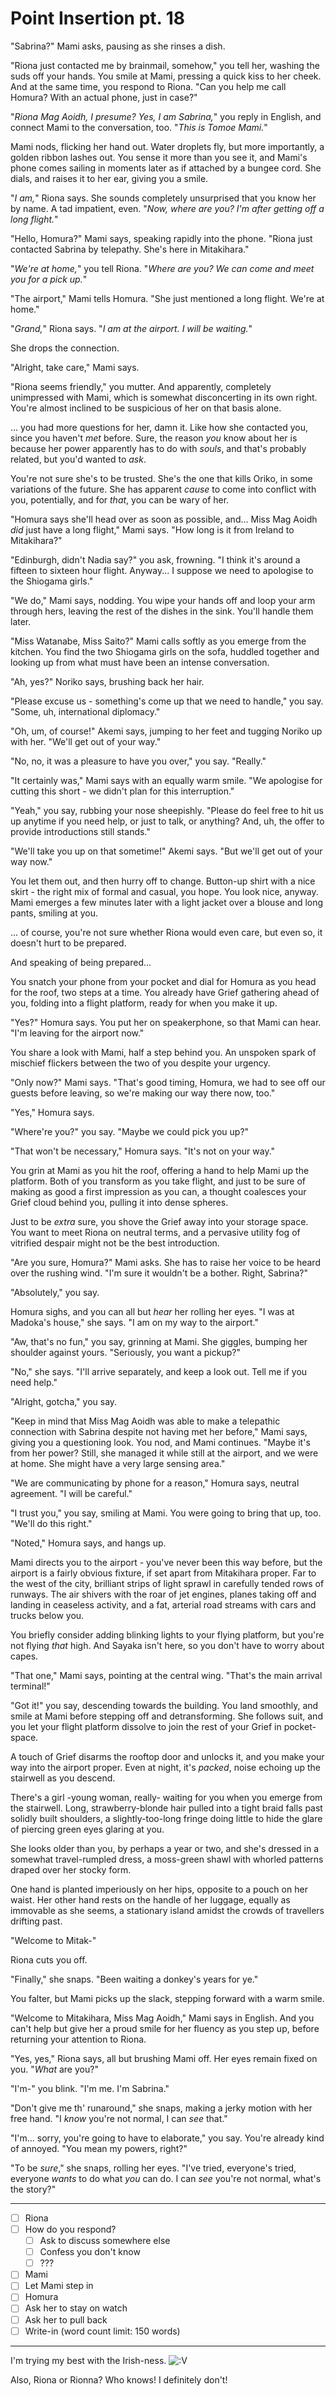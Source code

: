 # Point Insertion pt. 18

"Sabrina?" Mami asks, pausing as she rinses a dish.

"Riona just contacted me by brainmail, somehow," you tell her, washing the suds off your hands. You smile at Mami, pressing a quick kiss to her cheek. And at the same time, you respond to Riona. "Can you help me call Homura? With an actual phone, just in case?"

"*Riona Mag Aoidh, I presume? Yes, I am Sabrina,*" you reply in English, and connect Mami to the conversation, too. "*This is Tomoe Mami.*"

Mami nods, flicking her hand out. Water droplets fly, but more importantly, a golden ribbon lashes out. You sense it more than you see it, and Mami's phone comes sailing in moments later as if attached by a bungee cord. She dials, and raises it to her ear, giving you a smile.

"*I am,*" Riona says. She sounds completely unsurprised that you know her by name. A tad impatient, even. "*Now, where are you? I'm after getting off a long flight.*"

"Hello, Homura?" Mami says, speaking rapidly into the phone. "Riona just contacted Sabrina by telepathy. She's here in Mitakihara."

"*We're at home,*" you tell Riona. "*Where are you? We can come and meet you for a pick up.*"

"The airport," Mami tells Homura. "She just mentioned a long flight. We're at home."

"*Grand,*" Riona says. "*I am at the airport. I will be waiting.*"

She drops the connection.

"Alright, take care," Mami says.

"Riona seems friendly," you mutter. And apparently, completely unimpressed with Mami, which is somewhat disconcerting in its own right. You're almost inclined to be suspicious of her on that basis alone.

... you had more questions for her, damn it. Like how she contacted you, since you haven't *met* before. Sure, the reason *you* know about her is because her power apparently has to do with *souls*, and that's probably related, but you'd wanted to *ask*.

You're not sure she's to be trusted. She's the one that kills Oriko, in some variations of the future. She has apparent *cause* to come into conflict with you, potentially, and for *that*, you can be wary of her.

"Homura says she'll head over as soon as possible, and... Miss Mag Aoidh *did* just have a long flight," Mami says. "How long is it from Ireland to Mitakihara?"

"Edinburgh, didn't Nadia say?" you ask, frowning. "I think it's around a fifteen to sixteen hour flight. Anyway... I suppose we need to apologise to the Shiogama girls."

"We do," Mami says, nodding. You wipe your hands off and loop your arm through hers, leaving the rest of the dishes in the sink. You'll handle them later.

"Miss Watanabe, Miss Saito?" Mami calls softly as you emerge from the kitchen. You find the two Shiogama girls on the sofa, huddled together and looking up from what must have been an intense conversation.

"Ah, yes?" Noriko says, brushing back her hair.

"Please excuse us - something's come up that we need to handle," you say. "Some, uh, international diplomacy."

"Oh, um, of course!" Akemi says, jumping to her feet and tugging Noriko up with her. "We'll get out of your way."

"No, no, it was a pleasure to have you over," you say. "Really."

"It certainly was," Mami says with an equally warm smile. "We apologise for cutting this short - we didn't plan for this interruption."

"Yeah," you say, rubbing your nose sheepishly. "Please do feel free to hit us up anytime if you need help, or just to talk, or anything? And, uh, the offer to provide introductions still stands."

"We'll take you up on that sometime!" Akemi says. "But we'll get out of your way now."

You let them out, and then hurry off to change. Button-up shirt with a nice skirt - the right mix of formal and casual, you hope. You look nice, anyway. Mami emerges a few minutes later with a light jacket over a blouse and long pants, smiling at you.

... of course, you're not sure whether Riona would even care, but even so, it doesn't hurt to be prepared.

And speaking of being prepared...

You snatch your phone from your pocket and dial for Homura as you head for the roof, two steps at a time. You already have Grief gathering ahead of you, folding into a flight platform, ready for when you make it up.

"Yes?" Homura says. You put her on speakerphone, so that Mami can hear. "I'm leaving for the airport now."

You share a look with Mami, half a step behind you. An unspoken spark of mischief flickers between the two of you despite your urgency.

"Only now?" Mami says. "That's good timing, Homura, we had to see off our guests before leaving, so we're making our way there now, too."

"Yes," Homura says.

"Where're you?" you say. "Maybe we could pick you up?"

"That won't be necessary," Homura says. "It's not on your way."

You grin at Mami as you hit the roof, offering a hand to help Mami up the platform. Both of you transform as you take flight, and just to be sure of making as good a first impression as you can, a thought coalesces your Grief cloud behind you, pulling it into dense spheres.

Just to be *extra* sure, you shove the Grief away into your storage space. You want to meet Riona on neutral terms, and a pervasive utility fog of vitrified despair might not be the best introduction.

"Are you sure, Homura?" Mami asks. She has to raise her voice to be heard over the rushing wind. "I'm sure it wouldn't be a bother. Right, Sabrina?"

"Absolutely," you say.

Homura sighs, and you can all but *hear* her rolling her eyes. "I was at Madoka's house," she says. "I am on my way to the airport."

"Aw, that's no fun," you say, grinning at Mami. She giggles, bumping her shoulder against yours. "Seriously, you want a pickup?"

"No," she says. "I'll arrive separately, and keep a look out. Tell me if you need help."

"Alright, gotcha," you say.

"Keep in mind that Miss Mag Aoidh was able to make a telepathic connection with Sabrina despite not having met her before," Mami says, giving you a questioning look. You nod, and Mami continues. "Maybe it's from her power? Still, she managed it while still at the airport, and we were at home. She might have a very large sensing area."

"We are communicating by phone for a reason," Homura says, neutral agreement. "I will be careful."

"I trust you," you say, smiling at Mami. You were going to bring that up, too. "We'll do this right."

"Noted," Homura says, and hangs up.

Mami directs you to the airport - you've never been this way before, but the airport is a fairly obvious fixture, if set apart from Mitakihara proper. Far to the west of the city, brilliant strips of light sprawl in carefully tended rows of runways. The air shivers with the roar of jet engines, planes taking off and landing in ceaseless activity, and a fat, arterial road streams with cars and trucks below you.

You briefly consider adding blinking lights to your flying platform, but you're not flying *that* high. And Sayaka isn't here, so you don't have to worry about capes.

"That one," Mami says, pointing at the central wing. "That's the main arrival terminal!"

"Got it!" you say, descending towards the building. You land smoothly, and smile at Mami before stepping off and detransforming. She follows suit, and you let your flight platform dissolve to join the rest of your Grief in pocket-space.

A touch of Grief disarms the rooftop door and unlocks it, and you make your way into the airport proper. Even at night, it's *packed*, noise echoing up the stairwell as you descend.

There's a girl -young woman, really- waiting for you when you emerge from the stairwell. Long, strawberry-blonde hair pulled into a tight braid falls past solidly built shoulders, a slightly-too-long fringe doing little to hide the glare of piercing green eyes glaring at you.

She looks older than you, by perhaps a year or two, and she's dressed in a somewhat travel-rumpled dress, a moss-green shawl with whorled patterns draped over her stocky form.

One hand is planted imperiously on her hips, opposite to a pouch on her waist. Her other hand rests on the handle of her luggage, equally as immovable as she seems, a stationary island amidst the crowds of travellers drifting past.

"Welcome to Mitak-"

Riona cuts you off.

"Finally," she snaps. "Been waiting a donkey's years for ye."

You falter, but Mami picks up the slack, stepping forward with a warm smile.

"Welcome to Mitakihara, Miss Mag Aoidh," Mami says in English. And you can't help but give her a proud smile for her fluency as you step up, before returning your attention to Riona.

"Yes, yes," Riona says, all but brushing Mami off. Her eyes remain fixed on you. "*What* are you?"

"I'm-" you blink. "I'm me. I'm Sabrina."

"Don't give me th' runaround," she snaps, making a jerky motion with her free hand. "I *know* you're not normal, I can *see* that."

"I'm... sorry, you're going to have to elaborate," you say. You're already kind of annoyed. "You mean my powers, right?"

"To be *sure*," she snaps, rolling her eyes. "I've tried, everyone's tried, everyone *wants* to do what *you* can do. I can *see* you're not normal, what's the story?"

---

- [ ] Riona
- [ ] How do you respond?
  - [ ] Ask to discuss somewhere else
  - [ ] Confess you don't know
  - [ ] ???
- [ ] Mami
- [ ] Let Mami step in
- [ ] Homura
- [ ] Ask her to stay on watch
- [ ] Ask her to pull back
- [ ] Write-in (word count limit: 150 words)

---

I'm trying my best with the Irish-ness. ![:V](/styles/sv_smiles/xenforo/emot-v.gif ":V    :V")

Also, Riona or Rionna? Who knows! I definitely don't!
